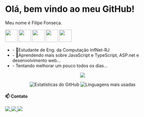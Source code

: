 <h1> Olá, bem vindo ao meu GitHub! </h1>
<p>Meu nome é Filipe Fonseca.</p>
<p align="left">
  <img src="https://cdn.jsdelivr.net/gh/devicons/devicon/icons/javascript/javascript-original.svg" width="40" height="40"/>
  <img src="https://cdn.jsdelivr.net/gh/devicons/devicon/icons/react/react-original.svg" width="40" height="40"/>
  <img src="https://cdn.jsdelivr.net/gh/devicons/devicon/icons/nodejs/nodejs-original.svg" width="40" height="40"/>
  <img src="https://cdn.jsdelivr.net/gh/devicons/devicon/icons/python/python-original.svg" width="40" height="40"/>
  <img src="https://cdn.jsdelivr.net/gh/devicons/devicon/icons/docker/docker-original.svg" width="40" height="40"/>
  <!-- Adicione mais ícones conforme necessário -->
</p>
<ul>
  <li>- 🔭Estudante de Eng. da Computação InfNet-RJ</li>
  <li>- 🌱Aprendendo mais sobre JavaScript e TypeScript, ASP.net e desenvolvimento web...</li>
  <li>- Tentando melhorar um pouco todos os dias...</li>
</ul>
<p align="center">
  <img src="https://readme-typing-svg.herokuapp.com?font=Fira+Code&size=22&pause=1000&color=F7F7F7&center=true&vCenter=true&width=435&lines=Desenvolvedor+Full+Stack;Apaixonado+por+tecnologia;Sempre+aprendendo+novas+habilidades" />
</p>
<p align="center">
  <img src="https://github-readme-stats.vercel.app/api?username=KillPhill2111&show_icons=true&theme=radical" alt="Estatísticas do GitHub" />
  <img src="https://github-readme-stats.vercel.app/api/top-langs/?username=KillPhill2111&layout=compact&theme=radical" alt="Linguagens mais usadas" />
</p>
<h4>📫 Contato </h4>
<p align="left">
  <a href="mailto:filipe.fonseca.eng@outlook.com">
    <img src="https://img.shields.io/badge/Email-D14836?style=for-the-badge&logo=gmail&logoColor=white" />
  </a>
  <a href="https://www.linkedin.com/in/filipe-fonseca-848061147/">
    <img src="https://img.shields.io/badge/LinkedIn-0077B5?style=for-the-badge&logo=linkedin&logoColor=white" />
  </a>
  <a href="https://twitter.com/FilipeFonseca23">
    <img src="https://img.shields.io/badge/Twitter-1DA1F2?style=for-the-badge&logo=twitter&logoColor=white" />
  </a>
</p>
<!--
**KillPhill2111/KillPhill2111** is a ✨ _special_ ✨ repository because its `README.md` (this file) appears on your GitHub profile.

Here are some ideas to get you started:

- 🔭 I’m currently working on ...
- 🌱 I’m currently learning ...
- 👯 I’m looking to collaborate on ...
- 🤔 I’m looking for help with ...
- 💬 Ask me about ...
- 📫 How to reach me: ...
- 😄 Pronouns: ...
- ⚡ Fun fact: ...
-->
